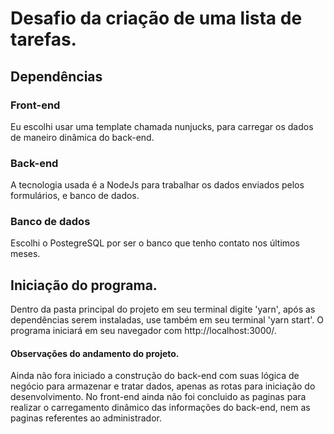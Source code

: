 # Desafio da criação de uma lista de tarefas.

## Dependências

### Front-end
  
  Eu escolhi usar uma template chamada nunjucks, para carregar os dados de maneiro dinâmica do back-end.

### Back-end

  A tecnologia usada é a NodeJs para trabalhar os dados enviados pelos formulários, e banco de dados.

### Banco de dados

  Escolhi o PostegreSQL por ser o banco que tenho contato nos últimos meses.

## Iniciação do programa.

  Dentro da pasta principal do projeto em seu terminal digite 'yarn', após as dependências serem instaladas, use também em seu terminal 'yarn start'. O programa iniciará em seu navegador com http://localhost:3000/.

#### Observações do andamento do projeto.

  Ainda não fora iniciado a construção do back-end com suas lógica de negócio para armazenar e tratar dados, apenas as rotas para iniciação do desenvolvimento.
  No front-end ainda não foi concluido as paginas para realizar o carregamento dinâmico das informações do back-end, nem as paginas referentes ao administrador.
